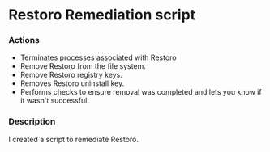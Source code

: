 # Restoro Remediation script

### Actions
- Terminates processes associated with Restoro
- Remove Restoro from the file system.
- Remove Restoro registry keys.
- Removes Restoro uninstall key.
- Performs checks to ensure removal was completed and lets you know if it wasn't successful.

### Description

I created a script to remediate Restoro.
